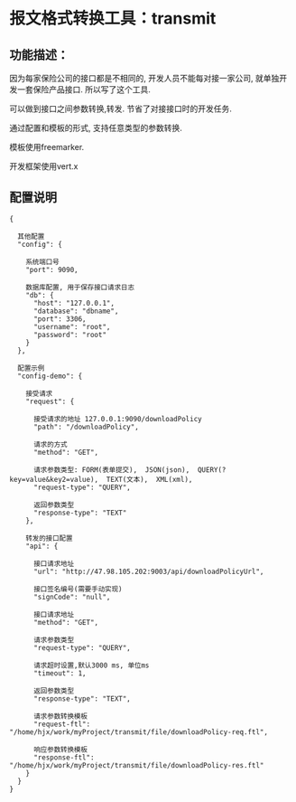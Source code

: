 # 报文格式转换工具：transmit

## 功能描述：

因为每家保险公司的接口都是不相同的, 开发人员不能每对接一家公司, 就单独开发一套保险产品接口.
所以写了这个工具.

可以做到接口之间参数转换,转发. 节省了对接接口时的开发任务.

通过配置和模板的形式, 支持任意类型的参数转换.

模板使用freemarker.

开发框架使用vert.x

## 配置说明
```
{

  其他配置
  "config": {
    
    系统端口号
    "port": 9090,
    
    数据库配置, 用于保存接口请求日志
    "db": {
      "host": "127.0.0.1",
      "database": "dbname",
      "port": 3306,
      "username": "root",
      "password": "root"
    }
  },
  
  配置示例
  "config-demo": {
  
    接受请求
    "request": {
    
      接受请求的地址 127.0.0.1:9090/downloadPolicy
      "path": "/downloadPolicy",
      
      请求的方式
      "method": "GET",
      
      请求参数类型: FORM(表单提交),  JSON(json),  QUERY(?key=value&key2=value),  TEXT(文本),  XML(xml),
      "request-type": "QUERY",
      
      返回参数类型
      "response-type": "TEXT"
    },
    
    转发的接口配置
    "api": {
    
      接口请求地址
      "url": "http://47.98.105.202:9003/api/downloadPolicyUrl",
      
      接口签名编号(需要手动实现)
      "signCode": "null",
      
      接口请求地址
      "method": "GET",
      
      请求参数类型
      "request-type": "QUERY",
      
      请求超时设置,默认3000 ms, 单位ms
      "timeout": 1,
      
      返回参数类型
      "response-type": "TEXT",
      
      请求参数转换模板
      "request-ftl": "/home/hjx/work/myProject/transmit/file/downloadPolicy-req.ftl",
      
      响应参数转换模板
      "response-ftl": "/home/hjx/work/myProject/transmit/file/downloadPolicy-res.ftl"
    }
  }
}
```

    


​           